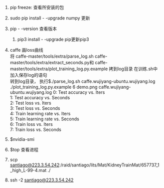 1. pip freeze: 查看所安装的包

2. sudo pip install - -upgrade numpy 更新

3. pip - -version 查看版本

   1. pip3 install  - -upgrade pip更新pip3 

4. caffe 画loss曲线     
   将 caffe-master/tools/extra/parse_log.sh  caffe-master/tools/extra/extract_seconds.py和 caffe-master/tools/extra/plot_training_log.py.example 拷到log目录
        在训练.sh中加入保存log的语句   
   转到log目录， 执行$./parse_log.sh caffe.wujiyang-ubuntu.wujiyang.log     ./plot_training_log.py.example 6 demo.png caffe.wujiyang-ubuntu.wujiyang.log 
    0: Test accuracy  vs. Iters  
    1: Test accuracy  vs. Seconds  
    2: Test loss  vs. Iters  
    3: Test loss  vs. Seconds  
    4: Train learning rate  vs. Iters  
    5: Train learning rate  vs. Seconds  
    6: Train loss  vs. Iters  
    7: Train loss  vs. Seconds    

5. $nvidia-smi 

6. $top 查看进程

7. scp santiago@223.3.54.242:/raid/santiago/lits/Mat/KidneyTrainMat/657737_1_high_L-99-4.mat ./

8. ssh -2 santiago@223.3.54.242 